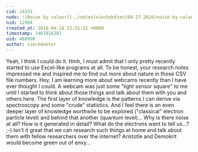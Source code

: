 ```yaml
---
cid: 14331
node: ![Noise by colour](../notes/viechdokter/04-17-2016/noise-by-colour)
nid: 12994
created_at: 2016-04-18 21:51:21 +0000
timestamp: 1461016281
uid: 468990
author: viechdokter
---
```


Yeah, I think I could do it. Hmh, I must admit that I only pretty recently started to use Excel-like programs at all. To be honest, your research notes impressed me and inspired me to find out more about nature in those CSV file numbers. Hey, I am learning more about webcams recently than I have ever thought I could. A webcam was just some "light sensor square" to me until I started to think about those things and talk about them with you and others here. The first layer of knowledge is the patterns I can derive via spectroscopy and some "crude" statistics. And I feel there is an even deeper layer of knowledge worthwile to be explored ("classical" electron particle level) and behind that another (quantum level)... Why is there noise at all? How is it generated in detail? What do the electrons want to tell us...?  ;-)  Isn't it great that we can research such things at home and talk about them with fellow researchers over the internet? Aristotle and Demokrit would become green out of envy...